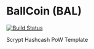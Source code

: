 BallCoin (BAL)
===========

[![Build Status](https://travis-ci.org/RazorLove/ballcoin.png?branch=master)](https://travis-ci.org/RazorLove/ballcoin)


Scrypt Hashcash PoW Template